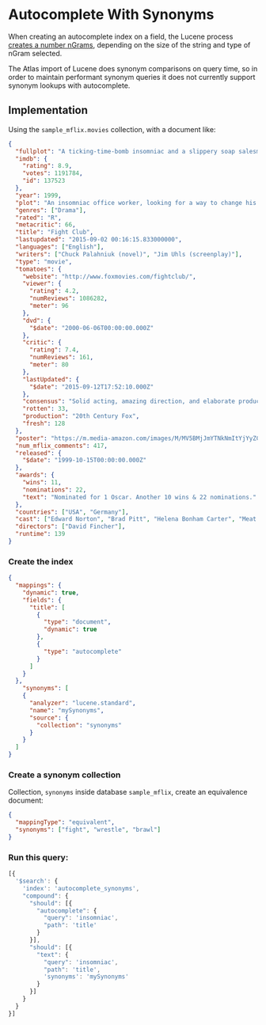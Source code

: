 # Autocomplete With Synonyms

When creating an autocomplete index on a field, the Lucene process [creates a number nGrams](#), depending on the size of the string and type of nGram selected.

The Atlas import of Lucene does synonym comparisons on query time, so in order to maintain performant synonym queries it does not currently support synonym lookups with autocomplete.

## Implementation

Using the `sample_mflix.movies` collection, with a document like:

```json
{
  "fullplot": "A ticking-time-bomb insomniac and a slippery soap salesman channel primal male aggression into a shocking new form of therapy. Their concept catches on, with underground \"fight clubs\" forming in every town, until an eccentric gets in the way and ignites an out-of-control spiral toward oblivion.",
  "imdb": {
    "rating": 8.9,
    "votes": 1191784,
    "id": 137523
  },
  "year": 1999,
  "plot": "An insomniac office worker, looking for a way to change his life, crosses paths with a devil-may-care soap maker, forming an underground fight club that evolves into something much, much more...",
  "genres": ["Drama"],
  "rated": "R",
  "metacritic": 66,
  "title": "Fight Club",
  "lastupdated": "2015-09-02 00:16:15.833000000",
  "languages": ["English"],
  "writers": ["Chuck Palahniuk (novel)", "Jim Uhls (screenplay)"],
  "type": "movie",
  "tomatoes": {
    "website": "http://www.foxmovies.com/fightclub/",
    "viewer": {
      "rating": 4.2,
      "numReviews": 1086282,
      "meter": 96
    },
    "dvd": {
      "$date": "2000-06-06T00:00:00.000Z"
    },
    "critic": {
      "rating": 7.4,
      "numReviews": 161,
      "meter": 80
    },
    "lastUpdated": {
      "$date": "2015-09-12T17:52:10.000Z"
    },
    "consensus": "Solid acting, amazing direction, and elaborate production design make Fight Club a wild ride.",
    "rotten": 33,
    "production": "20th Century Fox",
    "fresh": 128
  },
  "poster": "https://m.media-amazon.com/images/M/MV5BMjJmYTNkNmItYjYyZC00MGUxLWJhNWMtZDY4Nzc1MDAwMzU5XkEyXkFqcGdeQXVyNzkwMjQ5NzM@._V1_SY1000_SX677_AL_.jpg",
  "num_mflix_comments": 417,
  "released": {
    "$date": "1999-10-15T00:00:00.000Z"
  },
  "awards": {
    "wins": 11,
    "nominations": 22,
    "text": "Nominated for 1 Oscar. Another 10 wins & 22 nominations."
  },
  "countries": ["USA", "Germany"],
  "cast": ["Edward Norton", "Brad Pitt", "Helena Bonham Carter", "Meat Loaf"],
  "directors": ["David Fincher"],
  "runtime": 139
}
```

### Create the index

```json
{
  "mappings": {
    "dynamic": true,
    "fields": {
      "title": [
        {
          "type": "document",
          "dynamic": true
        },
        {
          "type": "autocomplete"
        }
      ]
    }
  },
	"synonyms": [
    {
      "analyzer": "lucene.standard",
      "name": "mySynonyms",
      "source": {
        "collection": "synonyms"
      }
    }
  ]
}
```

### Create a synonym collection

Collection, `synonyms` inside database `sample_mflix`, create an equivalence document:

```json
{
  "mappingType": "equivalent",
  "synonyms": ["fight", "wrestle", "brawl"]
}
```

### Run this query:

```javascript
[{
  '$search': {
    'index': 'autocomplete_synonyms',
    "compound": {
      "should": [{
        "autocomplete": {
          "query": 'insomniac',
          "path": 'title'
        }
      }],
      "should": [{
        "text": {
          "query": 'insomniac',
          "path": 'title',
          'synonyms': 'mySynonyms'
        }
      }]
    }
  }
}]
```
